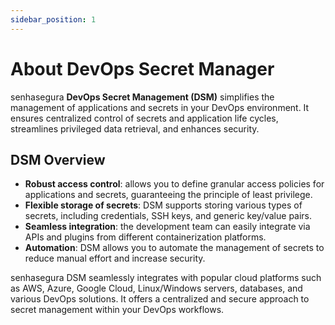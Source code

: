 ```yaml
---
sidebar_position: 1
---
```


# About DevOps Secret Manager

senhasegura **DevOps Secret Management (DSM)** simplifies the management of applications and secrets in your DevOps environment. It ensures centralized control of secrets and application life cycles, streamlines privileged data retrieval, and enhances security.

## DSM Overview

* **Robust access control**: allows you to define granular access policies for applications and secrets, guaranteeing the principle of least privilege.
* **Flexible storage of secrets**: DSM supports storing various types of secrets, including credentials, SSH keys, and generic key/value pairs.
* **Seamless integration**: the development team can easily integrate via APIs and plugins from different containerization platforms.
* **Automation**: DSM allows you to automate the management of secrets to reduce manual effort and increase security.

senhasegura DSM seamlessly integrates with popular cloud platforms such as AWS, Azure, Google Cloud, Linux/Windows servers, databases, and various DevOps solutions. It offers a centralized and secure approach to secret management within your DevOps workflows.
